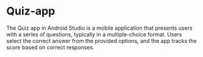 # Quiz-app
 The Quiz app in Android Studio is a mobile application that presents users with a series of questions, typically in a multiple-choice format. Users select the correct answer from the provided options, and the app tracks the score based on correct responses.
